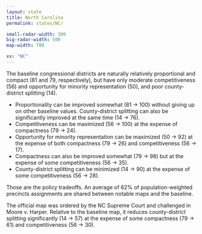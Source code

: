 ```yaml
---
layout: state
title: North Carolina
permalink: states/NC/

small-radar-width: 300
big-radar-width: 500
map-width: 700

xx: "NC"
---
```


The baseline congressional districts are naturally relatively proportional and compact (81 and 79, respectively),
but have only moderate competitiveness (56) and opportunity for minority representation (50), and poor county-district splitting (14).

-   Proportionality can be improved somewhat (81 &#x2192; 100) without giving up on other baseline values.
    County-district splitting can also be significantly improved at the same time (14 &#x2192; 76).
-   Competitiveness can be maximized (56 &#x2192; 100) at the expense of compactness (79 &#x2192; 24).
-   Opportunity for minority representation can be maximized (50 &#x2192; 92) at the expense of both compactness (79 &#x2192; 26) and competitiveness (56 &#x2192; 17).
-   Compactness can also be improved somewhat (79 &#x2192; 98) but at the expense of some competitiveness (56 &#x2192; 35).
-   County-district splitting can be minimized (14 &#x2192; 90) at the expense of some competitiveness (56 &#x2192; 28).

Those are the policy tradeoffs.
An average of 62% of population-weighted precincts assignments are shared between notable maps and the baseline.

The official map was ordered by the NC Supreme Court and challenged in Moore v. Harper.
Relative to the baseline map, it reduces county-district splitting significantly (14 &#x2192; 57) 
at the expense of some compactness (79 &#x2192; 61) and competitiveness (56 &#x2192; 30).